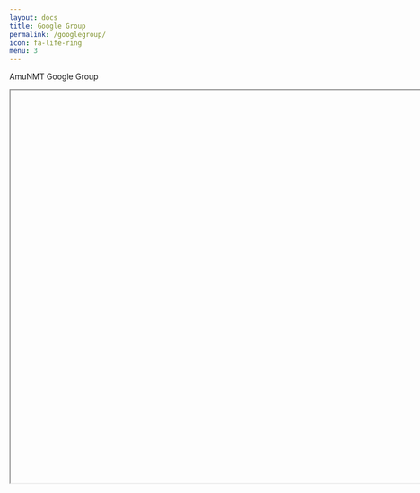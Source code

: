 ```yaml
---
layout: docs
title: Google Group
permalink: /googlegroup/
icon: fa-life-ring
menu: 3
---
```


AmuNMT Google Group

<iframe id="forum_embed"
 src="javascript:void(0)"
 scrolling="no"
 frameborder="1"
 width="900"
 height="700">
</iframe>

<script type="text/javascript">
 document.getElementById("forum_embed").src =
  "https://groups.google.com/forum/embed/?place=forum/amunmt#!forum/amunmt";
</script>
